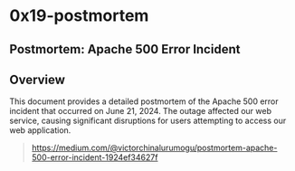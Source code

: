 # 0x19-postmortem

## Postmortem: Apache 500 Error Incident

## Overview

This document provides a detailed postmortem of the Apache 500 error incident that occurred on June 21, 2024. The outage affected our web service, causing significant disruptions for users attempting to access our web application.

> https://medium.com/@victorchinalurumogu/postmortem-apache-500-error-incident-1924ef34627f